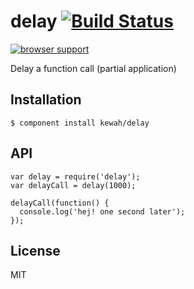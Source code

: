 
# delay [![Build Status](https://travis-ci.org/kewah/delay.png?branch=master)](https://travis-ci.org/kewah/delay)
[![browser support](https://ci.testling.com/kewah/delay.png)](https://ci.testling.com/kewah/delay)

  Delay a function call (partial application)

## Installation

    $ component install kewah/delay

## API

  	var delay = require('delay');
  	var delayCall = delay(1000);

  	delayCall(function() {
  	  console.log('hej! one second later');
  	});

## License

  MIT
